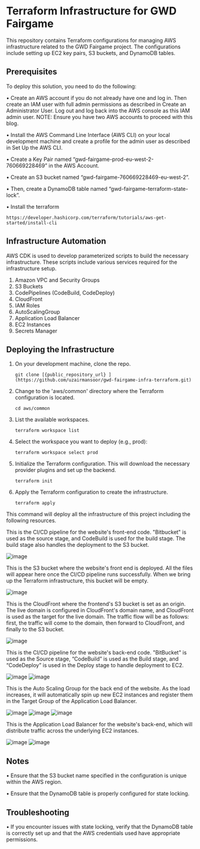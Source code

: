 # Terraform Infrastructure for GWD Fairgame

This repository contains Terraform configurations for managing AWS infrastructure related to the GWD Fairgame project. The configurations include setting up EC2 key pairs, S3 buckets, and DynamoDB tables.

## Prerequisites

To deploy this solution, you need to do the following: 
 
•   Create an AWS account if you do not already have one and log in. Then create an IAM user with full admin permissions as described in Create an Administrator User. Log out and log back into the AWS console as this IAM admin user.
NOTE: Ensure you have two AWS accounts to proceed with this blog.

•   Install the AWS Command Line Interface (AWS CLI) on your local development machine and create a profile for the admin user as described in Set Up the AWS CLI.

•   Create a Key Pair named “gwd-fairgame-prod-eu-west-2-760669228469” in the AWS Account.

•   Create an S3 bucket named “gwd-fairgame-760669228469-eu-west-2”.

•   Then, create a DynamoDB table named “gwd-fairgame-terraform-state-lock”.

•   Install the terraform
    
    https://developer.hashicorp.com/terraform/tutorials/aws-get-started/install-cli

## Infrastructure Automation  
 
AWS CDK is used to develop parameterized scripts to build the necessary infrastructure. These scripts include various services required for the infrastructure setup.
 
1. Amazon VPC and Security Groups
2. S3 Buckets
3. CodePipelines (CodeBuild, CodeDeploy)
4. CloudFront
5. IAM Roles
6. AutoScalingGroup
7. Application Load Balancer
8. EC2 Instances
9. Secrets Manager

## Deploying the Infrastructure  
 
1. On your development machine, clone the repo.

       git clone [{public_repository_url} ](https://github.com/uzairmansoor/gwd-fairgame-infra-terraform.git)

3. Change to the 'aws/common' directory where the Terraform configuration is located.

       cd aws/common

5. List the available workspaces.
   
       terraform workspace list

7. Select the workspace you want to deploy (e.g., prod):

       terraform workspace select prod

9. Initialize the Terraform configuration. This will download the necessary provider plugins and set up the backend.

       terraform init

11. Apply the Terraform configuration to create the infrastructure.
    
        terraform apply

This command will deploy all the infrastructure of this project including the following resources.

This is the CI/CD pipeline for the website's front-end code. "Bitbucket" is used as the source stage, and CodeBuild is used for the build stage. The build stage also handles the deployment to the S3 bucket.

![image](https://github.com/user-attachments/assets/8b23e5e6-7c91-4d8e-9e57-460914167fef)

This is the S3 bucket where the website's front end is deployed. All the files will appear here once the CI/CD pipeline runs successfully. When we bring up the Terraform infrastructure, this bucket will be empty.

![image](https://github.com/user-attachments/assets/a34a0b7f-9bfb-47c8-866f-e5de5f6883b9)

This is the CloudFront where the frontend's S3 bucket is set as an origin. The live domain is configured in CloudFront's domain name, and CloudFront is used as the target for the live domain. The traffic flow will be as follows: first, the traffic will come to the domain, then forward to CloudFront, and finally to the S3 bucket.

![image](https://github.com/user-attachments/assets/71dd8142-539a-4db7-b919-8d1697e64dbf)

This is the CI/CD pipeline for the website's back-end code. "BitBucket" is used as the Source stage, “CodeBuild” is used as the Build stage, and “CodeDeploy” is used in the Deploy stage to handle deployment to EC2.

![image](https://github.com/user-attachments/assets/918ad10e-c696-4354-8e1f-8866500ca9bf)
![image](https://github.com/user-attachments/assets/ab93e6b0-2f52-4746-b5fe-b80aa8a75bcf)

This is the Auto Scaling Group for the back end of the website. As the load increases, it will automatically spin up new EC2 instances and register them in the Target Group of the Application Load Balancer.

![image](https://github.com/user-attachments/assets/71020a3c-d974-4670-8018-bc98dff6d84b)
![image](https://github.com/user-attachments/assets/12036433-e05f-4bbc-869b-d3c61c71058d)
![image](https://github.com/user-attachments/assets/d8170f2c-7760-41f1-be2a-a34023104763)

This is the Application Load Balancer for the website's back-end, which will distribute traffic across the underlying EC2 instances.

![image](https://github.com/user-attachments/assets/c76b1e64-fde6-4241-9a7c-ad50ca9bc9e2)
![image](https://github.com/user-attachments/assets/16663ce4-5656-434c-ab74-e24e482807df)

## Notes

•   Ensure that the S3 bucket name specified in the configuration is unique within the AWS region.

•   Ensure that the DynamoDB table is properly configured for state locking.

## Troubleshooting

•   If you encounter issues with state locking, verify that the DynamoDB table is correctly set up and that the AWS credentials used have appropriate permissions.
